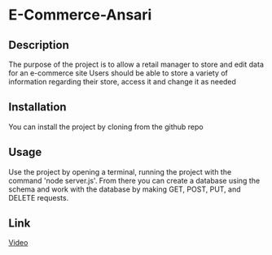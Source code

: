 # E-Commerce-Ansari
 ## Description
  
  The purpose of the project is to allow a retail manager to store and edit data for an e-commerce site
  Users should be able to store a variety of information regarding their store, access it and change it as needed
  

  ## Installation
  
  You can install the project by cloning from the github repo
  
  ## Usage
  
  Use the project by opening a terminal, running the project with the command 'node server.js'. From there you can create a database using the schema and work with the database by making GET, POST, PUT, and DELETE requests.
  
  ## Link
  [Video](https://drive.google.com/file/d/12j0ApSIYwTlrIQ3fK2_loYFHCAJP9qHP/view)